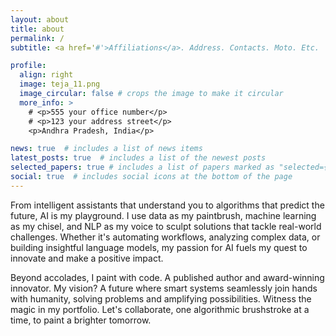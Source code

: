 ```yaml
---
layout: about
title: about
permalink: /
subtitle: <a href='#'>Affiliations</a>. Address. Contacts. Moto. Etc.

profile:
  align: right
  image: teja_11.png
  image_circular: false # crops the image to make it circular
  more_info: >
    # <p>555 your office number</p>
    # <p>123 your address street</p>
    <p>Andhra Pradesh, India</p>

news: true  # includes a list of news items
latest_posts: true  # includes a list of the newest posts
selected_papers: true # includes a list of papers marked as "selected={true}"
social: true  # includes social icons at the bottom of the page
---
```


From intelligent assistants that understand you to algorithms that predict the future, AI is my playground. I use data as my paintbrush, machine learning as my chisel, and NLP as my voice to sculpt solutions that tackle real-world challenges. Whether it's automating workflows, analyzing complex data, or building insightful language models, my passion for AI fuels my quest to innovate and make a positive impact.

<!-- My expertise transcends mere AI know-how. As Vice President of Blockchain Innovation at AIW Works, I played a pivotal role in weaving AI and blockchain into a tapestry of hyper-automation. Witnessing their synergistic dance, I became a fervent believer in their combined potential. Imagine workflows gliding on intelligent tracks, fueled by transparent data streams, revealing insights like hidden treasures. This unique blend of technical prowess and leadership fuels my passion for architecting groundbreaking solutions that revolutionize industries and unleash the hidden potential of businesses. -->

Beyond accolades, I paint with code. A published author and award-winning innovator. My vision? A future where smart systems seamlessly join hands with humanity, solving problems and amplifying possibilities. Witness the magic in my portfolio. Let's collaborate, one algorithmic brushstroke at a time, to paint a brighter tomorrow.